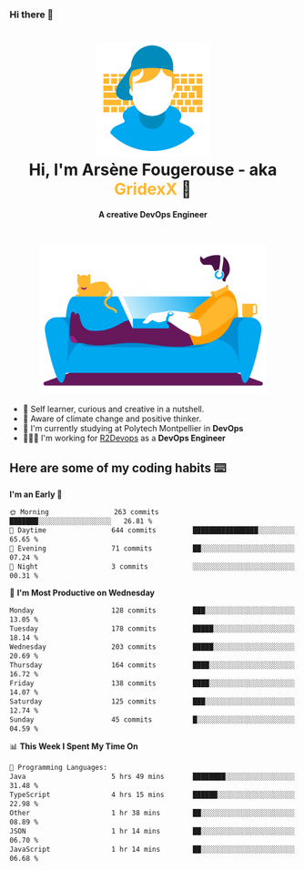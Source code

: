 ### Hi there 👋

<!--
**GridexX/gridexx** is a ✨ _special_ ✨ repository because its `README.md` (this file) appears on your GitHub profile.

Here are some ideas to get you started:

- 🔭 I’m currently working on ...
- 🌱 I’m currently learning ...
- 👯 I’m looking to collaborate on ...
- 🤔 I’m looking for help with ...
- 💬 Ask me about ...
- 📫 How to reach me: ...
- 😄 Pronouns: ...
- ⚡ Fun fact: ...
-->


<!-- Header -->
<h1 align="center">
  <img src="./images/user_profile.png" width="200">
  <br>
  Hi, I'm Arsène Fougerouse - aka <span style="color:#ffb72e">GridexX</span> 👋
</h1>


<p align="center">
  <b>A creative DevOps Engineer </b>
</p>
<br/>
<p align="center">
  <img src="./images/man_couch.png" width="400">
</p>

- 🎨 Self learner, curious and creative in a nutshell. 
- 🌱 Aware of climate change and positive thinker.
- 📕 I'm currently studying at Polytech Montpellier in **DevOps**
- 👨🏻‍💻 I'm working for [R2Devops](https://r2devops.io) as a **DevOps Engineer**


## Here are some of my coding habits ⌨️

<!-- Add a section about tech and Ops stack
  Like this one : https://github.com/Xanthus58#-tech-stack
-->
<!--START_SECTION:waka-->
**I'm an Early 🐤** 

```text
🌞 Morning                263 commits         ███████░░░░░░░░░░░░░░░░░░   26.81 % 
🌆 Daytime                644 commits         ████████████████░░░░░░░░░   65.65 % 
🌃 Evening                71 commits          ██░░░░░░░░░░░░░░░░░░░░░░░   07.24 % 
🌙 Night                  3 commits           ░░░░░░░░░░░░░░░░░░░░░░░░░   00.31 % 
```
📅 **I'm Most Productive on Wednesday** 

```text
Monday                   128 commits         ███░░░░░░░░░░░░░░░░░░░░░░   13.05 % 
Tuesday                  178 commits         █████░░░░░░░░░░░░░░░░░░░░   18.14 % 
Wednesday                203 commits         █████░░░░░░░░░░░░░░░░░░░░   20.69 % 
Thursday                 164 commits         ████░░░░░░░░░░░░░░░░░░░░░   16.72 % 
Friday                   138 commits         ████░░░░░░░░░░░░░░░░░░░░░   14.07 % 
Saturday                 125 commits         ███░░░░░░░░░░░░░░░░░░░░░░   12.74 % 
Sunday                   45 commits          █░░░░░░░░░░░░░░░░░░░░░░░░   04.59 % 
```


📊 **This Week I Spent My Time On** 

```text
💬 Programming Languages: 
Java                     5 hrs 49 mins       ████████░░░░░░░░░░░░░░░░░   31.48 % 
TypeScript               4 hrs 15 mins       ██████░░░░░░░░░░░░░░░░░░░   22.98 % 
Other                    1 hr 38 mins        ██░░░░░░░░░░░░░░░░░░░░░░░   08.89 % 
JSON                     1 hr 14 mins        ██░░░░░░░░░░░░░░░░░░░░░░░   06.70 % 
JavaScript               1 hr 14 mins        ██░░░░░░░░░░░░░░░░░░░░░░░   06.68 % 
```


<!--END_SECTION:waka-->
